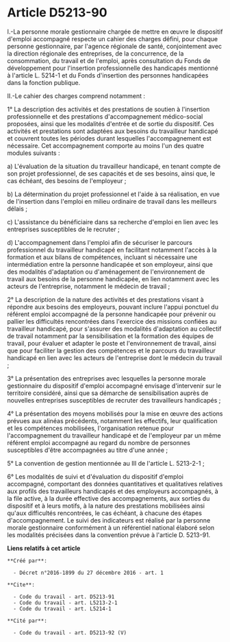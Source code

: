# Article D5213-90

I.-La personne morale gestionnaire chargée de mettre en œuvre le dispositif d'emploi accompagné respecte un cahier des
charges défini, pour chaque personne gestionnaire, par l'agence régionale de santé, conjointement avec la direction régionale
des entreprises, de la concurrence, de la consommation, du travail et de l'emploi, après consultation du Fonds de
développement pour l'insertion professionnelle des handicapés mentionné à l'article L. 5214-1 et du Fonds d'insertion des
personnes handicapées dans la fonction publique. 

II.-Le cahier des charges comprend notamment : 

1° La description des activités et des prestations de soutien à l'insertion professionnelle et des prestations
d'accompagnement médico-social proposées, ainsi que les modalités d'entrée et de sortie du dispositif. Ces activités et
prestations sont adaptées aux besoins du travailleur handicapé et couvrent toutes les périodes durant lesquelles
l'accompagnement est nécessaire. Cet accompagnement comporte au moins l'un des quatre modules suivants : 

a) L'évaluation de la situation du travailleur handicapé, en tenant compte de son projet professionnel, de ses capacités et
de ses besoins, ainsi que, le cas échéant, des besoins de l'employeur ; 

b) La détermination du projet professionnel et l'aide à sa réalisation, en vue de l'insertion dans l'emploi en milieu
ordinaire de travail dans les meilleurs délais ; 

c) L'assistance du bénéficiaire dans sa recherche d'emploi en lien avec les entreprises susceptibles de le recruter ; 

d) L'accompagnement dans l'emploi afin de sécuriser le parcours professionnel du travailleur handicapé en facilitant
notamment l'accès à la formation et aux bilans de compétences, incluant si nécessaire une intermédiation entre la personne
handicapée et son employeur, ainsi que des modalités d'adaptation ou d'aménagement de l'environnement de travail aux besoins
de la personne handicapée, en lien notamment avec les acteurs de l'entreprise, notamment le médecin de travail ; 

2° La description de la nature des activités et des prestations visant à répondre aux besoins des employeurs, pouvant inclure
l'appui ponctuel du référent emploi accompagné de la personne handicapée pour prévenir ou pallier les difficultés rencontrées
dans l'exercice des missions confiées au travailleur handicapé, pour s'assurer des modalités d'adaptation au collectif de
travail notamment par la sensibilisation et la formation des équipes de travail, pour évaluer et adapter le poste et
l'environnement de travail, ainsi que pour faciliter la gestion des compétences et le parcours du travailleur handicapé en
lien avec les acteurs de l'entreprise dont le médecin du travail ; 

3° La présentation des entreprises avec lesquelles la personne morale gestionnaire du dispositif d'emploi accompagné envisage
d'intervenir sur le territoire considéré, ainsi que sa démarche de sensibilisation auprès de nouvelles entreprises
susceptibles de recruter des travailleurs handicapés ; 

4° La présentation des moyens mobilisés pour la mise en œuvre des actions prévues aux alinéas précédents, notamment les
effectifs, leur qualification et les compétences mobilisées, l'organisation retenue pour l'accompagnement du travailleur
handicapé et de l'employeur par un même référent emploi accompagné au regard du nombre de personnes susceptibles d'être
accompagnées au titre d'une année ; 

5° La convention de gestion mentionnée au III de l'article L. 5213-2-1 ; 

6° Les modalités de suivi et d'évaluation du dispositif d'emploi accompagné, comportant des données quantitatives et
qualitatives relatives aux profils des travailleurs handicapés et des employeurs accompagnés, à la file active, à la durée
effective des accompagnements, aux sorties du dispositif et à leurs motifs, à la nature des prestations mobilisées ainsi
qu'aux difficultés rencontrées, le cas échéant, à chacune des étapes d'accompagnement. Le suivi des indicateurs est réalisé
par la personne morale gestionnaire conformément à un référentiel national élaboré selon les modalités précisées dans la
convention prévue à l'article D. 5213-91.

**Liens relatifs à cet article**

	**Créé par**:

	  - Décret n°2016-1899 du 27 décembre 2016 - art. 1

	**Cite**:

	  - Code du travail - art. D5213-91
	  - Code du travail - art. L5213-2-1
	  - Code du travail - art. L5214-1

	**Cité par**:

	  - Code du travail - art. D5213-92 (V)
